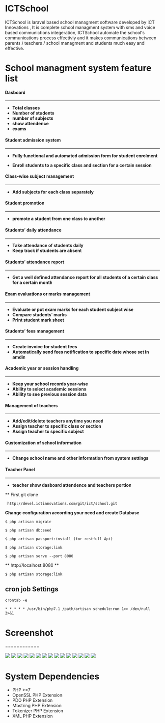 ICTSchool
=========

ICTSchool is laravel based school managment software developed by ICT Innovations , It is complete school managment system with sms and voice based communictions integeration,  ICTSchool automate the school's communications process effectivly and  it makes  communications between parents / teachers / school managment and students much easy and effective. 


School managment system feature list
====================================

#### Dasboard
-------------
* __Total classes__
* __Number of students__
* __number of subjects__
* __show attendence__
* __exams__

#### Student admission system 
-----------------------------
* __Fully functional and automated admission form for student enrolment__

* __Enroll students to a specific class and section for a certain session__

#### Class-wise subject management  
----------------------------------
* __Add subjects for each class separately__

#### Student promotion 
-----------------------
* __promote a student from one class to another__

#### Students’ daily attendance  
-------------------------------
* __Take attendance of students daily__
* __Keep track if students are absent__


#### Students’ attendance report  
---------------------------------
* __Get a well defined attendance report for all students of a certain class for a certain month__

#### Exam evaluations or marks management   
------------------------------------------
* __Evaluate or put exam marks for each student subject wise__
* __Compare students’ marks__
* __Print student mark sheet__

#### Students’ fees management   
-------------------------------
* __Create invoice for student fees__
* __Automatically send fees notification to specific date whose set in amdin__

#### Academic year or session handling    
---------------------------------------
* __Keep your school records year-wise__
* __Ability to select academic sessions__
* __Ability to see previous session data__

#### Management of teachers     
----------------------------
* __Add/edit/delete teachers anytime you need__
* __Assign teacher to specific class or section__
* __Assign teacher to specific subject__

#### Customization of school information    
-----------------------------------------
* __Change school name and other information from system settings__

#### Teacher Panel    
-------------------
* __teacher show dasboard attendence and teachers portion__


** First git clone

```
 http://devel.ictinnovations.com/git/ict/school.git
```
**Change configuration according your need and create Database**

```
$ php artisan migrate
```
```
$ php artisan db:seed
```
```
$ php artisan passport:install (for restfull Api)
```
```
$ php artisan storage:link
```
```
$ php artisan serve --port 8080
```
**  http://localhost:8080 **
```
$ php artisan storage:link

```
## cron job Settings
```
crontab -e

* * * * * /usr/bin/php7.1 /path/artisan schedule:run 1>> /dev/null 2>&1

```
# Screenshot
============

<img src="screenshoot/Screenshot(21).png" >
<img src="screenshoot/Screenshot(22).png" >
<img src="screenshoot/Screenshot(23).png" >
<img src="screenshoot/Screenshot(24).png" >
<img src="screenshoot/Screenshot(25).png" >
<img src="screenshoot/Screenshot(26).png" >
<img src="screenshoot/Screenshot(27).png" >
<img src="screenshoot/Screenshot(28).png" >
<img src="screenshoot/Screenshot(29).png" >
<img src="screenshoot/Screenshot(30).png" >
<img src="screenshoot/Screenshot(31).png" >
<img src="screenshoot/Screenshot(32).png" >
<img src="screenshoot/Screenshot(34).png" >
<img src="screenshoot/Screenshot(35).png" >
<img src="screenshoot/Screenshot(33).png" >

System Dependencies
===================
* PHP >=7
* OpenSSL PHP Extension
* PDO PHP Extension
* Mbstring PHP Extension
* Tokenizer PHP Extension
* XML PHP Extension



